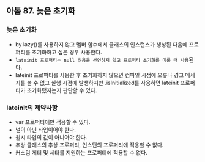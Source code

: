 ## 아톰 87. 늦은 초기화
### 늦은 초기화
* by lazy()를 사용하지 않고 멤버 함수에서 클래스의 인스턴스가 생성된 다음에 프로퍼티를 초기화하고 싶은 경우 사용한다.
* `lateinit 프로퍼티는 null 허용을 선언하지 않고 프로퍼티 초기화를 미룰 때 사용`된다.
* lateinit 프로퍼티를 사용한 후 초기화하지 않으면 컴파일 시점에 오류나 경고 메세지를 볼 수 없고 실행 시점에 발생하지만 .isInitialized를 사용하면 lateinit 프로퍼티가 초기화됐지는지 판단할 수 있다.

### lateinit의 제약사항
* var 프로퍼티에만 적용할 수 있다.
* 널이 아닌 타입이어야 한다.
* 원시 타입의 값이 아니어야 한다.
* 추상 클래스의 추상 프로퍼티, 인스턴의 프로퍼티에 적용할 수 없다.
* 커스텀 게터 및 세터를 지원하는 프로퍼티에 적용할 수 없다.